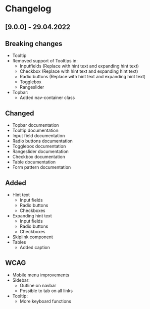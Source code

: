 # Changelog

## [9.0.0] - 29.04.2022

## Breaking changes
-   Tooltip
-   Removed support of Tooltips in:
    -   Inputfields (Replace with hint text and expanding hint text)
    -   Checkbox (Replace with hint text and expanding hint text)
    -   Radio buttons (Replace with hint text and expanding hint text)
    -   Togglebox
    -   Rangeslider
-   Topbar:
    -   Added nav-container class

## Changed
-   Topbar documentation
-   Tooltip documentation
-   Input field documentation
-   Radio buttons documentation
-   Togglebox documentation
-   Rangeslider documentation
-   Checkbox documentation
-   Table documentation 
-   Form pattern documentation


## Added
-   Hint text
    -   Input fields
    -   Radio buttons
    -   Checkboxes
-   Expanding hint text
    -   Input fields
    -   Radio buttons
    -   Checkboxes
-   Skiplink component 
-   Tables
    -   Added caption

## WCAG
-   Mobile menu improvements 
-   Sidebar:
    -   Outline on navbar
    -   Possible to tab on all links
-   Tooltip:
    -   More keyboard functions